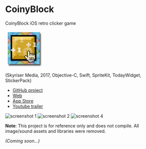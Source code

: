 # CoinyBlock
CoinyBlock iOS retro clicker game

![logo](https://github.com/chriscomeau/Portfolio/blob/master/images/coinyblock_icon.jpg)

(Skyriser Media, 2017, Objective-C, Swift, SpriteKit, TodayWidget, StickerPack)

* [GitHub project](https://github.com/chriscomeau/CoinyBlock)
* [Web](http://coinyblock.com/)
* [App Store](https://itunes.apple.com/app/id914537554)
* [Youtube trailer](https://youtu.be/OOjtKRZlJL0)

![screenshot 1](https://github.com/chriscomeau/CoinyBlock/blob/master/screenshot1.png)
![screenshot 2](http://coinyblock.com/images/gif_title5.gif)
![screenshot 4](http://coinyblock.com/images/gif_chest2_3.gif)



**Note**: This project is for reference only and does not compile. All image/sound assets and libraries were removed.

_(Coming soon...)_
